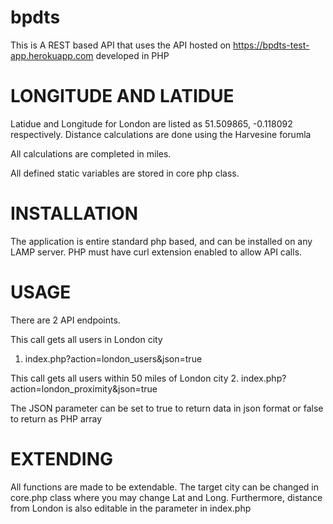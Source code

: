 # bpdts

This is A REST based API that uses the API hosted on  https://bpdts-test-app.herokuapp.com developed in PHP

# LONGITUDE AND LATIDUE 

Latidue and Longitude for London are listed as 51.509865, -0.118092 respectively. Distance calculations are done using the Harvesine forumla

All calculations are completed in miles.

All defined static variables are stored in core php class. 

# INSTALLATION
The application is entire standard php based, and can be installed on any LAMP server. PHP must have curl extension enabled to allow API calls.

# USAGE
There are 2 API endpoints. 

This call gets all users in London city
1. index.php?action=london_users&json=true

This call gets all users within 50 miles of London city
2. index.php?action=london_proximity&json=true

The JSON parameter can be set to true to return data in json format or false to return as PHP array 

# EXTENDING
All functions are made to be extendable. The target city can be changed in core.php class where you may change Lat and Long. Furthermore, distance from London is also editable in the parameter in index.php
